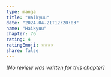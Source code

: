 ```yaml
---
type: manga
title: "Haikyuu"
date: "2024-04-21T12:20:03"
name: "Haikyuu"
chapter: 76
rating: 4
ratingEmoji: ⭐️⭐️⭐️⭐️
share: false
---
```


_[No review was written for this chapter]_
